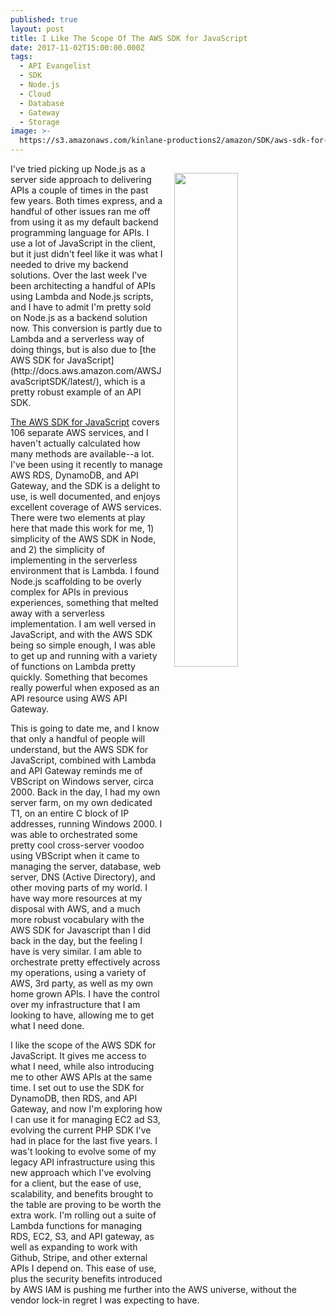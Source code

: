 ```yaml
---
published: true
layout: post
title: I Like The Scope Of The AWS SDK for JavaScript
date: 2017-11-02T15:00:00.000Z
tags:
  - API Evangelist
  - SDK
  - Node.js
  - Cloud
  - Database
  - Gateway
  - Storage
image: >-
  https://s3.amazonaws.com/kinlane-productions2/amazon/SDK/aws-sdk-for-javascript.png
---
```

<p><a href="http://docs.aws.amazon.com/AWSJavaScriptSDK/latest/"><img src="https://s3.amazonaws.com/kinlane-productions2/amazon/SDK/aws-sdk-for-javascript.png" align="right" width="45%" style="padding: 15px;" /></a></p>I've tried picking up Node.js as a server side approach to delivering APIs a couple of times in the past few years. Both times express, and a handful of other issues ran me off from using it as my default backend programming language for APIs. I use a lot of JavaScript in the client, but it just didn't feel like it was what I needed to drive my backend solutions. Over the last week I've been architecting a handful of APIs using Lambda and Node.js scripts, and I have to admit I'm pretty sold on Node.js as a backend solution now. This conversion is partly due to Lambda and a serverless way of doing things, but is also due to [the AWS SDK for JavaScript](http://docs.aws.amazon.com/AWSJavaScriptSDK/latest/), which is a pretty robust example of an API SDK.

[The AWS SDK for JavaScript](http://docs.aws.amazon.com/AWSJavaScriptSDK/latest/) covers 106 separate AWS services, and I haven't actually calculated how many methods are available--a lot. I've been using it recently to manage AWS RDS, DynamoDB, and API Gateway, and the SDK is a delight to use, is well documented, and enjoys excellent coverage of AWS services. There were two elements at play here that made this work for me, 1) simplicity of the AWS SDK in Node, and 2) the simplicity of implementing in the serverless environment that is Lambda. I found Node.js scaffolding to be overly complex for APIs in previous experiences, something that melted away with a serverless implementation. I am well versed in JavaScript, and with the AWS SDK being so simple enough, I was able to get up and running with a variety of functions on Lambda pretty quickly. Something that becomes really powerful when exposed as an API resource using AWS API Gateway.

This is going to date me, and I know that only a handful of people will understand, but the AWS SDK for JavaScript, combined with Lambda and API Gateway reminds me of VBScript on Windows server, circa 2000. Back in the day, I had my own server farm, on my own dedicated T1, on an entire C block of IP addresses, running Windows 2000. I was able to orchestrated some pretty cool cross-server voodoo using VBScript when it came to managing the server, database, web server, DNS (Active Directory), and other moving parts of my world. I have way more resources at my disposal with AWS, and a much more robust vocabulary with the AWS SDK for Javascript than I did back in the day, but the feeling I have is very similar. I am able to orchestrate pretty effectively across my operations, using a variety of AWS, 3rd party, as well as my own home grown APIs. I have the control over my infrastructure that I am looking to have, allowing me to get what I need done.

I like the scope of the AWS SDK for JavaScript. It gives me access to what I need, while also introducing me to other AWS APIs at the same time. I set out to use the SDK for DynamoDB, then RDS, and API Gateway, and now I'm exploring how I can use it for managing EC2 ad S3, evolving the current PHP SDK I've had in place for the last five years. I was't looking to evolve some of my legacy API infrastructure using this new approach which I've evolving for a client, but the ease of use, scalability, and benefits brought to the table are proving to be worth the extra work. I'm rolling out a suite of Lambda functions for managing RDS, EC2, S3, and API gateway, as well as expanding to work with Github, Stripe, and other external APIs I depend on. This ease of use, plus the security benefits introduced by AWS IAM is pushing me further into the AWS universe, without the vendor lock-in regret I was expecting to have.
